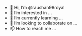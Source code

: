 - 👋 Hi, I’m @raushan98royal
- 👀 I’m interested in ...
- 🌱 I’m currently learning ...
- 💞️ I’m looking to collaborate on ...
- 📫 How to reach me ...

<!---
raushan98royal/raushan98royal is a ✨ special ✨ repository because its `README.md` (this file) appears on your GitHub profile.
You can click the Preview link to take a look at your changes.
--->
